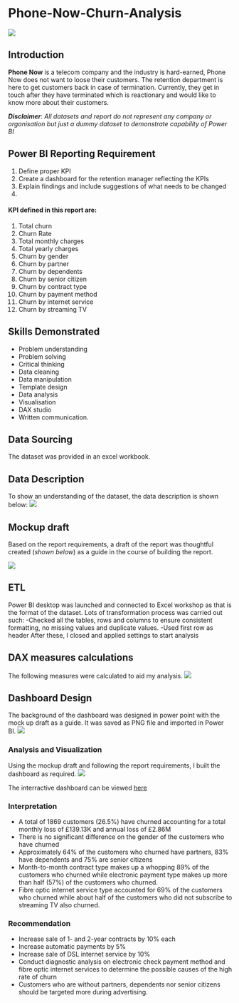 # Phone-Now-Churn-Analysis
![](Logo.png)
## Introduction
**Phone Now** is a telecom company and the industry is hard-earned, Phone Now does not want to loose their customers. The retention department is here to get customers back in case of termination. Currently, they get in touch after they have terminated which is reactionary and would like to know more about their customers.

**_Disclaimer_**: _All datasets and report do not represent any company or organisation but just a dummy dataset to demonstrate capability of Power BI_

## Power BI Reporting Requirement
1.	Define proper KPI
2.	Create a dashboard for the retention manager reflecting the KPIs
3.	Explain findings and include suggestions of what needs to be changed
4.	
#### KPI defined in this report are:
1.	Total churn
2.	Churn Rate
3.	Total monthly charges 
4.	Total yearly charges
5.	Churn by gender
6.	Churn by partner
7.	Churn by dependents
8.	Churn by senior citizen
9.	Churn by contract type
10.	Churn by payment method
11.	Churn by internet service
12.	Churn by streaming TV
   
## Skills Demonstrated
- Problem understanding 
- Problem solving 
- Critical thinking
- Data cleaning
- Data manipulation
- Template design
- Data analysis
- Visualisation
- DAX studio
- Written communication.

## Data Sourcing
The dataset was provided in an excel workbook.

## Data Description
To show an understanding of the dataset, the data description is shown below:
![](DataDescription.png)

## Mockup draft
Based on the report requirements, a draft of the report was thoughtful created (_shown below_) as a guide in the course of building the report.

![](MockUp.png)

## ETL
Power BI desktop was launched and connected to Excel workshop as that is the format of the dataset. Lots of transformation process was carried out such:
-Checked all the tables, rows and columns to ensure consistent formatting, no missing values and duplicate values. 
-Used first row as header
After these, I closed and applied settings to start analysis

## DAX measures calculations
The following measures were calculated to aid my analysis.
![](DAX.png)

## Dashboard Design
The background of the dashboard was designed in power point with the mock up draft as a guide. It was saved as PNG file and imported in Power BI.
![](Design.png)


### Analysis and Visualization
Using the mockup draft and following the report requirements, I built the dashboard as required.
![](Dashboard.png)

The interractive dashboard can be viewed [here](https://app.powerbi.com/view?r=eyJrIjoiZDdhYTIxODctYzQzZS00ZGI2LThhZDMtOGY3YTYwY2FkMzQ0IiwidCI6ImFmMWJhNzExLTA2MmMtNGYzZS04YmNjLWQyY2U4N2RjNGQwYSJ9) 

### Interpretation
-	A total of 1869 customers (26.5%) have churned accounting for a total monthly loss of £139.13K and annual loss of £2.86M
-	There is no significant difference on the gender of the customers who have churned
-	Approximately 64% of the customers who churned have partners, 83% have dependents and 75% are senior citizens
-	Month-to-month contract type makes up a whopping 89% of the customers who churned while electronic payment type makes up more than half (57%) of the customers who churned.
-	Fibre optic internet service type accounted for 69% of the customers who churned while about half of the customers who did not subscribe to streaming TV also churned.
### Recommendation
-	Increase sale of 1- and 2-year contracts by 10% each
-	Increase automatic payments by 5%
-	Increase sale of DSL internet service by 10%
-	Conduct diagnostic analysis on electronic check payment method and fibre optic internet services to determine the possible causes of the high rate of churn
-	Customers who are without partners, dependents nor senior citizens should be targeted more during advertising.
